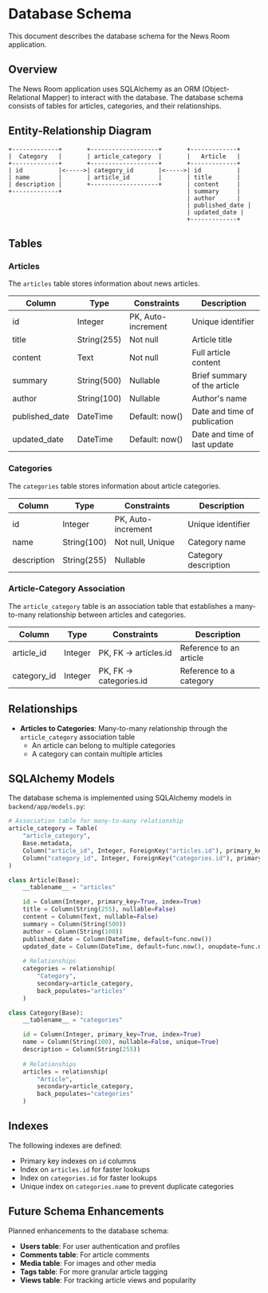 # Database Schema

This document describes the database schema for the News Room application.

## Overview

The News Room application uses SQLAlchemy as an ORM (Object-Relational Mapper) to interact with the database. The database schema consists of tables for articles, categories, and their relationships.

## Entity-Relationship Diagram

```
+-------------+       +-------------------+       +-------------+
|  Category   |       | article_category  |       |   Article   |
+-------------+       +-------------------+       +-------------+
| id          |<----->| category_id       |<----->| id          |
| name        |       | article_id        |       | title       |
| description |       +-------------------+       | content     |
+-------------+                                   | summary     |
                                                  | author      |
                                                  | published_date |
                                                  | updated_date |
                                                  +-------------+
```

## Tables

### Articles

The `articles` table stores information about news articles.

| Column         | Type         | Constraints       | Description                       |
|----------------|--------------|-------------------|-----------------------------------|
| id             | Integer      | PK, Auto-increment| Unique identifier                 |
| title          | String(255)  | Not null          | Article title                     |
| content        | Text         | Not null          | Full article content              |
| summary        | String(500)  | Nullable          | Brief summary of the article      |
| author         | String(100)  | Nullable          | Author's name                     |
| published_date | DateTime     | Default: now()    | Date and time of publication      |
| updated_date   | DateTime     | Default: now()    | Date and time of last update      |

### Categories

The `categories` table stores information about article categories.

| Column      | Type        | Constraints       | Description                       |
|-------------|-------------|-------------------|-----------------------------------|
| id          | Integer     | PK, Auto-increment| Unique identifier                 |
| name        | String(100) | Not null, Unique  | Category name                     |
| description | String(255) | Nullable          | Category description              |

### Article-Category Association

The `article_category` table is an association table that establishes a many-to-many relationship between articles and categories.

| Column      | Type    | Constraints                | Description                       |
|-------------|---------|----------------------------|-----------------------------------|
| article_id  | Integer | PK, FK -> articles.id     | Reference to an article           |
| category_id | Integer | PK, FK -> categories.id   | Reference to a category           |

## Relationships

- **Articles to Categories**: Many-to-many relationship through the `article_category` association table
  - An article can belong to multiple categories
  - A category can contain multiple articles

## SQLAlchemy Models

The database schema is implemented using SQLAlchemy models in `backend/app/models.py`:

```python
# Association table for many-to-many relationship
article_category = Table(
    "article_category",
    Base.metadata,
    Column("article_id", Integer, ForeignKey("articles.id"), primary_key=True),
    Column("category_id", Integer, ForeignKey("categories.id"), primary_key=True),
)

class Article(Base):
    __tablename__ = "articles"

    id = Column(Integer, primary_key=True, index=True)
    title = Column(String(255), nullable=False)
    content = Column(Text, nullable=False)
    summary = Column(String(500))
    author = Column(String(100))
    published_date = Column(DateTime, default=func.now())
    updated_date = Column(DateTime, default=func.now(), onupdate=func.now())
    
    # Relationships
    categories = relationship(
        "Category", 
        secondary=article_category, 
        back_populates="articles"
    )

class Category(Base):
    __tablename__ = "categories"

    id = Column(Integer, primary_key=True, index=True)
    name = Column(String(100), nullable=False, unique=True)
    description = Column(String(255))
    
    # Relationships
    articles = relationship(
        "Article", 
        secondary=article_category, 
        back_populates="categories"
    )
```

## Indexes

The following indexes are defined:

- Primary key indexes on `id` columns
- Index on `articles.id` for faster lookups
- Index on `categories.id` for faster lookups
- Unique index on `categories.name` to prevent duplicate categories

## Future Schema Enhancements

Planned enhancements to the database schema:

- **Users table**: For user authentication and profiles
- **Comments table**: For article comments
- **Media table**: For images and other media
- **Tags table**: For more granular article tagging
- **Views table**: For tracking article views and popularity

